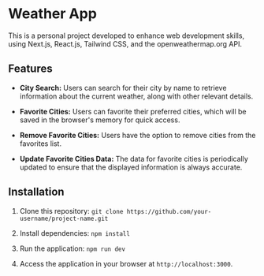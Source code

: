 # Weather App

This is a personal project developed to enhance web development skills, using Next.js, React.js, Tailwind CSS, and the openweathermap.org API.

## Features

- **City Search:** Users can search for their city by name to retrieve information about the current weather, along with other relevant details.

- **Favorite Cities:** Users can favorite their preferred cities, which will be saved in the browser's memory for quick access.

- **Remove Favorite Cities:** Users have the option to remove cities from the favorites list.

- **Update Favorite Cities Data:** The data for favorite cities is periodically updated to ensure that the displayed information is always accurate.

## Installation

1. Clone this repository:
`git clone https://github.com/your-username/project-name.git`

2. Install dependencies:
`npm install`

3. Run the application:
`npm run dev`

4. Access the application in your browser at `http://localhost:3000`.

